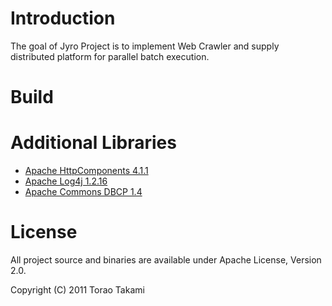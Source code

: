 # Introduction

The goal of Jyro Project is to implement Web Crawler and supply distributed platform for parallel batch execution.

# Build

# Additional Libraries

* [Apache HttpComponents 4.1.1](http://hc.apache.org/)
* [Apache Log4j 1.2.16](http://logging.apache.org/log4j/)
* [Apache Commons DBCP 1.4](http://commons.apache.org/dbcp/)

# License
All project source and binaries are available under Apache License, Version 2.0.

Copyright (C) 2011 Torao Takami
